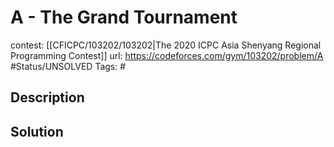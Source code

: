 # A - The Grand Tournament

contest: [[CFICPC/103202/103202|The 2020 ICPC Asia Shenyang Regional Programming Contest]]
url: https://codeforces.com/gym/103202/problem/A
#Status/UNSOLVED
Tags: #

## Description

## Solution

